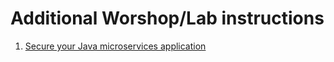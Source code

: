 # Additional Worshop/Lab instructions

1. [Secure your Java microservices application](security.md)



